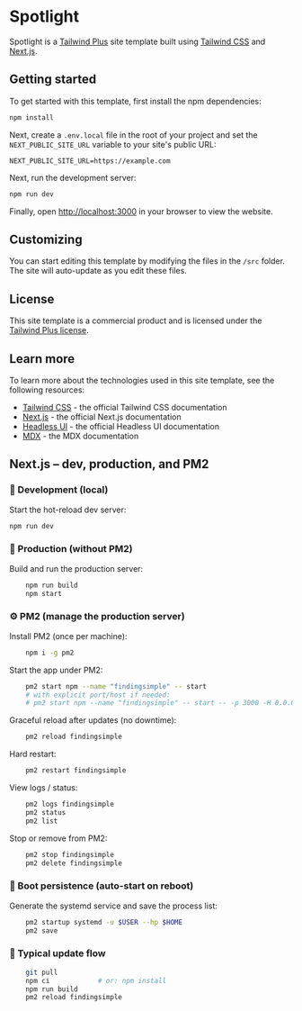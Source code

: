 # Spotlight

Spotlight is a [Tailwind Plus](https://tailwindcss.com/plus) site template built using [Tailwind CSS](https://tailwindcss.com) and [Next.js](https://nextjs.org).

## Getting started

To get started with this template, first install the npm dependencies:

```bash
npm install
```

Next, create a `.env.local` file in the root of your project and set the `NEXT_PUBLIC_SITE_URL` variable to your site's public URL:

```
NEXT_PUBLIC_SITE_URL=https://example.com
```

Next, run the development server:

```bash
npm run dev
```

Finally, open [http://localhost:3000](http://localhost:3000) in your browser to view the website.

## Customizing

You can start editing this template by modifying the files in the `/src` folder. The site will auto-update as you edit these files.

## License

This site template is a commercial product and is licensed under the [Tailwind Plus license](https://tailwindcss.com/plus/license).

## Learn more

To learn more about the technologies used in this site template, see the following resources:

- [Tailwind CSS](https://tailwindcss.com/docs) - the official Tailwind CSS documentation
- [Next.js](https://nextjs.org/docs) - the official Next.js documentation
- [Headless UI](https://headlessui.dev) - the official Headless UI documentation
- [MDX](https://mdxjs.com) - the MDX documentation


## Next.js – dev, production, and PM2

### 🔧 Development (local)
Start the hot-reload dev server:

```bash
npm run dev
```

### 🚀 Production (without PM2)
Build and run the production server:
```bash
    npm run build
    npm start
```

### ⚙️ PM2 (manage the production server)
Install PM2 (once per machine):
```bash
    npm i -g pm2
```

Start the app under PM2:
```bash
    pm2 start npm --name "findingsimple" -- start
    # with explicit port/host if needed:
    # pm2 start npm --name "findingsimple" -- start -- -p 3000 -H 0.0.0.0
```

Graceful reload after updates (no downtime):
```bash
    pm2 reload findingsimple
```

Hard restart:
```bash
    pm2 restart findingsimple
```

View logs / status:
```bash
    pm2 logs findingsimple
    pm2 status
    pm2 list
```

Stop or remove from PM2:
```bash
    pm2 stop findingsimple
    pm2 delete findingsimple
```

### 🧰 Boot persistence (auto-start on reboot)

Generate the systemd service and save the process list:
```bash
    pm2 startup systemd -u $USER --hp $HOME
    pm2 save
```

### 🔄 Typical update flow
```bash
    git pull
    npm ci            # or: npm install
    npm run build
    pm2 reload findingsimple
```
